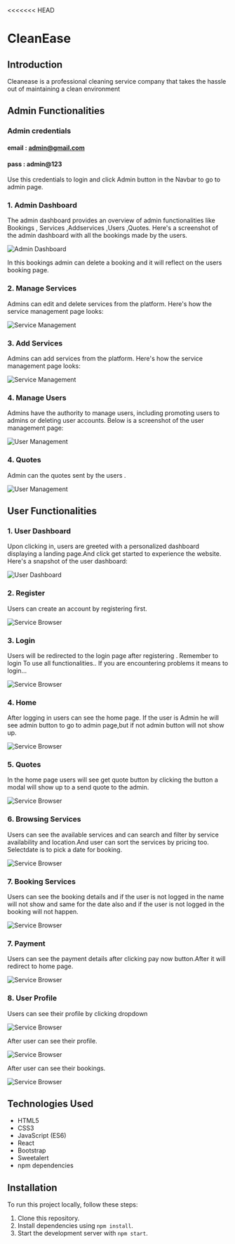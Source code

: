 <<<<<<< HEAD
# CleanEase

## Introduction


Cleanease is a professional cleaning service company that takes the hassle out of maintaining a clean environment

## Admin Functionalities

### Admin credentials 

#### email : admin@gmail.com
#### pass  : admin@123 

Use this credentials to login and click  Admin button in the Navbar to go to admin page.


### 1. Admin Dashboard
The admin dashboard provides an overview of admin functionalities like Bookings , Services ,Addservices ,Users ,Quotes. Here's a screenshot of the admin dashboard with all the bookings made by the users.

![Admin Dashboard](screenshots/Admin.png)


In this bookings admin can delete a booking and it will reflect on the users booking page.

### 2. Manage Services
Admins can edit and delete services from the platform. Here's how the service management page looks:

![Service Management](screenshots/Addservice.png)

### 3. Add Services
Admins can add services from the platform. Here's how the service management page looks:

![Service Management](screenshots/Add.png)

### 4. Manage Users
Admins have the authority to manage users, including promoting users to admins or deleting user accounts. Below is a screenshot of the user management page:

![User Management](screenshots/image.png)

### 4. Quotes
Admin can the quotes sent by the users .

![User Management](screenshots/quote.png)

## User Functionalities



### 1. User Dashboard
Upon clicking in, users are greeted with a personalized dashboard displaying a landing page.And click  get started to experience the website. Here's a snapshot of the user dashboard:

![User Dashboard](screenshots/user/land.png)

### 2. Register
Users can create an account by registering first.

![Service Browser](screenshots/user/reg.png)

### 3. Login
Users will be redirected to the login page after registering .
Remember to login To use  all functionalities.. If you are encountering problems it means to login...

![Service Browser](screenshots/user/login.png)

### 4. Home
After logging in users can see the home page. If the user is Admin he will see admin button to go to admin page,but if not admin button will not show up.

![Service Browser](screenshots/user/Home.png)

### 5. Quotes
In the  home page users will see get quote button by clicking the button a modal will show up to a send quote to the admin.

![Service Browser](screenshots/user/modal.png)

### 6. Browsing Services
Users can see the available services and can search and filter by service availability and location.And user can sort the services by pricing too. Selectdate is to pick a date for booking.

![Service Browser](screenshots/user/ser.png)

### 7. Booking Services
Users can see the booking details and if the user is not logged in the name will not show and same for the date also and if the user is not logged in the booking will not happen.

![Service Browser](screenshots/user/book.png)
### 7. Payment
Users can see the payment details after clicking pay now button.After it will redirect to home page.

![Service Browser](screenshots/user/stripe.png)



### 8. User Profile
Users can see their  profile by clicking dropdown

![Service Browser](screenshots/user/userb.png)

After user can see their profile.

 ![Service Browser](screenshots/user/pro.png)

After user can see their bookings.

 ![Service Browser](screenshots/user/boo.png)


## Technologies Used



- HTML5
- CSS3
- JavaScript (ES6)
- React
- Bootstrap
- Sweetalert
- npm dependencies

## Installation

To run this project locally, follow these steps:

1. Clone this repository.
2. Install dependencies using `npm install`.
3. Start the development server with `npm start`.









